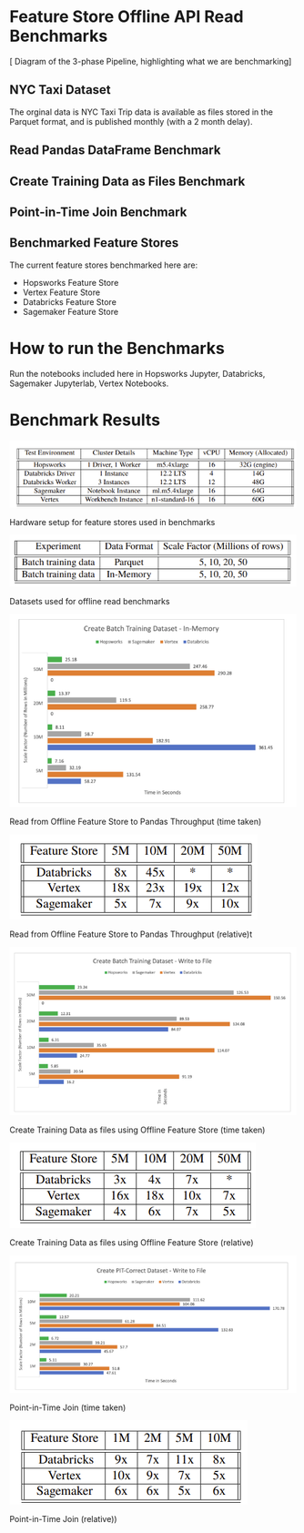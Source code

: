 # Feature Store Offline API Read Benchmarks

[ Diagram of the 3-phase Pipeline, highlighting what we are benchmarking]

## NYC Taxi Dataset 

The orginal data is NYC Taxi Trip data is available as files stored in the Parquet format, and is published monthly (with a 2 month delay).

## Read Pandas DataFrame Benchmark

## Create Training Data as Files Benchmark


## Point-in-Time Join Benchmark

## Benchmarked Feature Stores

The current feature stores benchmarked here are:

 * Hopsworks Feature Store
 * Vertex Feature Store
 * Databricks Feature Store
 * Sagemaker Feature Store

# How to run the Benchmarks

Run the notebooks included here in Hopsworks Jupyter, Databricks, Sagemaker Jupyterlab, Vertex Notebooks.

# Benchmark Results

![experiment_setup_hardware](./images/fs-offline-experiment-setup-hardware.png)

Hardware setup for feature stores used in benchmarks

![experiment_setup_dataset](./images/fs-offline-read-dataset.png)

Datasets used for offline read benchmarks


![pandas_read_secs](./images/fs-offline-pandas-read-throughput-secs.png)

Read from Offline Feature Store to Pandas Throughput (time taken)

![pandas_read_relative](./images/fs-offline-pandas-read-throughput-relative.png)

Read from Offline Feature Store to Pandas Throughput (relative)t


![pandas_td_create_secs](./images/fs-offline-td-write-throughput-secs.png)

Create Training Data as files using Offline Feature Store (time taken)

![pandas_td_create_secs](./images/fs-offline-td-write-throughput-relative.png)

Create Training Data as files using Offline Feature Store (relative)

![pit_join_secs](./images/fs-offline-pit-join-td-throughput-secs.png)

Point-in-Time Join (time taken)

![pit_join_secs](./images/fs-offline-pit-join-td-throughput-relative.png)

Point-in-Time Join (relative))


